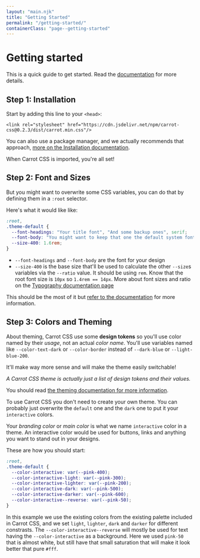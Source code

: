 ```yaml
---
layout: "main.njk"
title: "Getting Started"
permalink: "/getting-started/"
containerClass: "page--getting-started"
---
```


# Getting started

This is a quick guide to get started. Read the [documentation](/documentation/) for more details.

## Step 1: Installation

Start by adding this line to your `<head>`:

```
<link rel="stylesheet" href="https://cdn.jsdelivr.net/npm/carrot-css@0.2.3/dist/carrot.min.css"/>
```

You can also use a package manager, and we actually recommends that approach, [more on the Installation documentation](/documentation/installation/).

When Carrot CSS is imported, you're all set!

## Step 2: Font and Sizes

But you might want to overwrite some CSS variables, you can do that by defining them in a `:root` selector.

Here's what it would like like:

```css
:root,
.theme-default {
  --font-headings: "Your title font", "And some backup ones", serif;
  --font-body: "You might want to keep that one the default system font stack";
  --size-400: 1.6rem;
}
```

- `--font-headings` and `--font-body` are the font for your design
- `--size-400` is the base size that'll be used to calculate the other `--size`s variables via the `--ratio` value. It should be using `rem`. Know that the root font size is `10px` so `1.4rem == 14px`. More about font sizes and ratio on the [Typography documentation page](/documentation/typography/)

This should be the most of it but [refer to the documentation](/documentation/css-variables/) for more information.

## Step 3: Colors and Theming

About theming, Carrot CSS use some **design tokens** so you'll use color named by their _usage_, not an actual _color name_.
You'll use variables named like `--color-text-dark` or `--color-border` instead of `--dark-blue` or `--light-blue-200`.

It'll make way more sense and will make the theme easily switchable!

_A Carrot CSS theme is actually just a list of design tokens and their values._

You should read [the theming documentation for more information](#).

To use Carrot CSS you don't need to create your own theme. You can probably just overwrite the `default` one and the `dark` one to put it your `interactive` colors.

Your _branding color_ or _main color_ is what we name `interactive` color in a theme.
An interactive color would be used for buttons, links and anything you want to stand out in your designs.

These are how you should start:

```css
:root,
.theme-default {
  --color-interactive: var(--pink-400);
  --color-interactive-light: var(--pink-300);
  --color-interactive-lighter: var(--pink-200);
  --color-interactive-dark: var(--pink-500);
  --color-interactive-darker: var(--pink-600);
  --color-interactive--reverse: var(--pink-50);
}
```

In this example we use the existing colors from the existing palette included in Carrot CSS, and we set `light`, `lighter`, `dark` and `darker` for different constrasts. The `--color-interactive--reverse` will mostly be used for text having the `--color-interactive` as a background.
Here we used `pink-50` that is almost white, but still have that small saturation that will make it look better that pure `#fff`.
